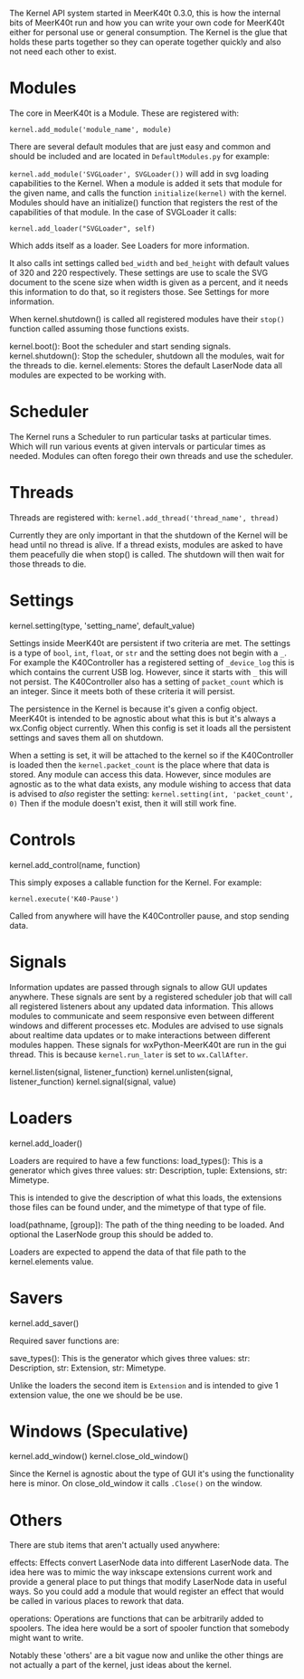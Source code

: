 The Kernel API system started in MeerK40t 0.3.0, this is how the internal bits of MeerK40t run and how you can write your own code for MeerK40t either for personal use or general consumption. The Kernel is the glue that holds these parts together so they can operate together quickly and also not need each other to exist.

# Modules
The core in MeerK40t is a Module. These are registered with:

`kernel.add_module('module_name', module)`

There are several default modules that are just easy and common and should be included and are located in `DefaultModules.py` for example:

`kernel.add_module('SVGLoader', SVGLoader())` will add in svg loading capabilities to the Kernel. When a module is added it sets that module  for the given name, and calls the function `initialize(kernel)` with the kernel. Modules should have an initialize() function that registers the rest of the capabilities of that module. In the case of SVGLoader it calls:

`kernel.add_loader("SVGLoader", self)`

Which adds itself as a loader. See Loaders for more information.

It also calls int settings called `bed_width` and `bed_height` with default values of 320 and 220 respectively. These settings are use to scale the SVG document to the scene size when width is given as a percent, and it needs this information to do that, so it registers those. See Settings for more information.

When kernel.shutdown() is called all registered modules have their `stop()` function called assuming those functions exists.

kernel.boot(): Boot the scheduler and start sending signals.
kernel.shutdown(): Stop the scheduler, shutdown all the modules, wait for the threads to die.
kernel.elements: Stores the default LaserNode data all modules are expected to be working with.

# Scheduler
The Kernel runs a Scheduler to run particular tasks at particular times. Which will run various events at given intervals or particular times as needed. Modules can often forego their own threads and use the scheduler.

# Threads

Threads are registered with:
`kernel.add_thread('thread_name', thread)`

Currently they are only important in that the shutdown of the Kernel will be head until no thread is alive. If a thread exists, modules are asked to have them peacefully die when stop() is called. The shutdown will then wait for those threads to die.


# Settings

kernel.setting(type, 'setting_name', default_value)

Settings inside MeerK40t are persistent if two criteria are met. The settings is a type of `bool`, `int`, `float`, or `str` and the setting does not begin with a `_`. For example the K40Controller has a registered setting of `_device_log` this is which contains the current USB log. However, since it starts with `_` this will not persist. The K40Controller also has a setting of `packet_count` which is an integer. Since it meets both of these criteria it will persist.

The persistence in the Kernel is because it's given a config object. MeerK40t is intended to be agnostic about what this is but it's always a wx.Config object currently. When this config is set it loads all the persistent settings and saves them all on shutdown. 

When a setting is set, it will be attached to the kernel so if the K40Controller is loaded then the `kernel.packet_count` is the place where that data is stored. Any module can access this data. However, since modules are agnostic as to the what data exists, any module wishing to access that data is advised to *also* register the setting: `kernel.setting(int, 'packet_count', 0)` Then if the module doesn't exist, then it will still work fine.

# Controls
kernel.add_control(name, function)

This simply exposes a callable function for the Kernel. For example:

`kernel.execute('K40-Pause')`

Called from anywhere will have the K40Controller pause, and stop sending data.

# Signals
Information updates are passed through signals to allow GUI updates anywhere. These signals are sent by a registered scheduler job that will call all registered listeners about any updated data information. This allows modules to communicate and seem responsive even between different windows and different processes etc. Modules are advised to use signals about realtime data updates or to make interactions between different modules happen. These signals for wxPython-MeerK40t are run in the gui thread. This is because `kernel.run_later` is set to `wx.CallAfter`.

kernel.listen(signal, listener_function)
kernel.unlisten(signal, listener_function)
kernel.signal(signal, value)

# Loaders
kernel.add_loader()

Loaders are required to have a few functions:
load_types(): This is a generator which gives three values: str: Description, tuple: Extensions, str: Mimetype.

This is intended to give the description of what this loads, the extensions those files can be found under, and the mimetype of that type of file.

load(pathname, [group]): The path of the thing needing to be loaded. And optional the LaserNode group this should be added to.

Loaders are expected to append the data of that file path to the kernel.elements value.

# Savers
kernel.add_saver()

Required saver functions are:

save_types(): This is the generator which gives three values: str: Description, str: Extension, str: Mimetype.

Unlike the loaders the second item is `Extension` and is intended to give 1 extension value, the one we should be be use.


# Windows (Speculative) 

kernel.add_window()
kernel.close_old_window()

Since the Kernel is agnostic about the type of GUI it's using the functionality here is minor. On close_old_window it calls `.Close()` on the window.

# Others

There are stub items that aren't actually used anywhere:

effects: Effects convert LaserNode data into different LaserNode data.
The idea here was to mimic the way inkscape extensions current work and provide a general place to put things that modify LaserNode data in useful ways. So you could add a module that would register an effect that would be called in various places to rework that data. 

operations: Operations are functions that can be arbitrarily added to spoolers.
The idea here would be a sort of spooler function that somebody might want to write.

Notably these 'others' are a bit vague now and unlike the other things are not actually a part of the kernel, just ideas about the kernel.
